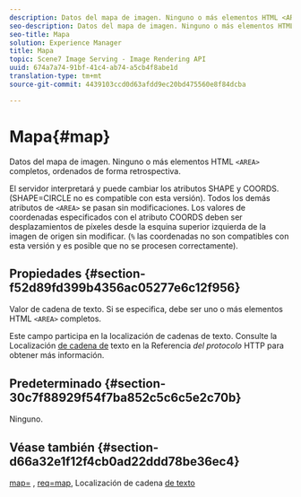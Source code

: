 ```yaml
---
description: Datos del mapa de imagen. Ninguno o más elementos HTML <AREA> completos, ordenados de frente a adelante.
seo-description: Datos del mapa de imagen. Ninguno o más elementos HTML <AREA> completos, ordenados de frente a adelante.
seo-title: Mapa
solution: Experience Manager
title: Mapa
topic: Scene7 Image Serving - Image Rendering API
uuid: 674a7a74-91bf-41c4-ab74-a5cb4f8abe1d
translation-type: tm+mt
source-git-commit: 4439103ccd0d63afdd9ec20bd475560e8f84dcba

---
```



# Mapa{#map}

Datos del mapa de imagen. Ninguno o más elementos HTML `<AREA>` completos, ordenados de forma retrospectiva.

El servidor interpretará y puede cambiar los atributos SHAPE y COORDS. (SHAPE=CIRCLE no es compatible con esta versión). Todos los demás atributos de `<AREA>` se pasan sin modificaciones. Los valores de coordenadas especificados con el atributo COORDS deben ser desplazamientos de píxeles desde la esquina superior izquierda de la imagen de origen sin modificar. (`%` las coordenadas no son compatibles con esta versión y es posible que no se procesen correctamente).

## Propiedades {#section-f52d89fd399b4356ac05277e6c12f956}

Valor de cadena de texto. Si se especifica, debe ser uno o más elementos HTML `<AREA>` completos.

Este campo participa en la localización de cadenas de texto. Consulte la Localización [de cadena de](/help/aem-is-ir-api/is-api/http-ref/image-serving-api-ref/c-http-protocol-reference/c-syntax-and-features/r-text-string-localization.md) texto en la Referencia *del protocolo* HTTP para obtener más información.

## Predeterminado {#section-30c7f88929f54f7ba852c5c6c5e2c70b}

Ninguno.

## Véase también {#section-d66a32e1f12f4cb0ad22ddd78be36ec4}

[map=](/help/aem-is-ir-api/is-api/http-ref/image-serving-api-ref/c-http-protocol-reference/c-command-reference/r-map.md) , [req=map](/help/aem-is-ir-api/is-api/http-ref/image-serving-api-ref/c-http-protocol-reference/c-command-reference/r-req/r-req.md), Localización de cadena [de texto](/help/aem-is-ir-api/is-api/http-ref/image-serving-api-ref/c-http-protocol-reference/c-syntax-and-features/r-text-string-localization.md)
